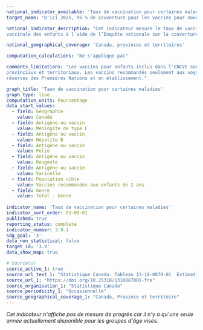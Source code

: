 ```yaml
---
national_indicator_available: 'Taux de vaccination pour certaines maladies'
target_name: "D'ici 2025, 95 % de couverture pour les vaccins pour nourrissons et enfants et 90 % de couverture pour tous les vaccins pour adolescents"

national_indicator_description: "Cet indicateur mesure le taux de vaccination pour certaines maladies. L'Agence de la santé publique du Canada surveille la couverture 
vaccinale des enfants à l'aide de l’Enquête nationale sur la couverture vaccinale des enfants."

national_geographical_coverage: 'Canada, provinces et territoires' 

computation_calculations: "Ne s'applique pas"

comments_limitations: "Les vaccins pour enfants inclus dans l'ENCVE sont des vaccins financés par les fonds publics, dans le cadre des programmes de vaccination 
provinciaux et territoriaux. Les vaccins recommandés seulement aux voyages et à certains groupes à haut risque ont été exclus. L'enquête a exclu les enfants habitant dans les 
réserves des Premières Nations et en établissement."

graph_title: 'Taux de vaccination pour certaines maladies'
graph_type: line
computation_units: Pourcentage
data_start_values:
  - field: Géographie
    value: Canada
  - field: Antigène ou vaccin
    value: Méningite de type C
  - field: Antigène ou vaccin
    value: Hépatite B
  - field: Antigène ou vaccin
    value: Polio
  - field: Antigène ou vaccin
    value: Rougeole
  - field: Antigène ou vaccin
    value: Varicelle
  - field: Population cible
    value: Vaccins recommandés aux enfants de 2 ans
  - field: Genre
    value: Total - Genre
 
indicator_name: 'Taux de vaccination pour certaines maladies'
indicator_sort_order: 03-09-01
published: true
reporting_status: complete
indicator_number: 3.9.1
sdg_goal: '3'
data_non_statistical: false
target_id: '3.9'
data_show_map: true

# Source(s)
source_active_1: true
source_url_text_1: "Statistique Canada. Tableau 13-10-0870-01  Estimation de la couverture vaccinale pour les vaccins recommandés chez les enfants et les femmes enceintes"
source_url_1: "https://doi.org/10.25318/1310087001-fra"
source_organisation_1: "Statistique Canada"
source_periodicity_1: "Occasionnelle"
source_geographical_coverage_1: "Canada, Province et territoire"
---
```

<i>Cet indicateur n'affiche pas de mesure de progrès car il n'y a qu'une seule année actuellement disponible pour les groupes d'âge visés.</i>